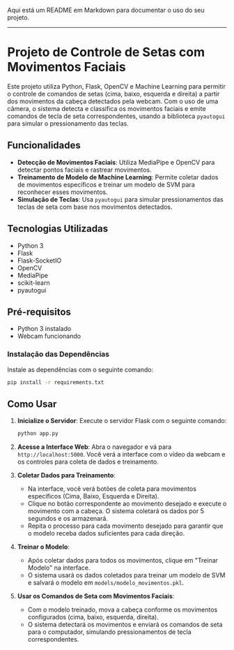 Aqui está um README em Markdown para documentar o uso do seu projeto.

---

# Projeto de Controle de Setas com Movimentos Faciais

Este projeto utiliza Python, Flask, OpenCV e Machine Learning para permitir o controle de comandos de setas (cima, baixo, esquerda e direita) a partir dos movimentos da cabeça detectados pela webcam. Com o uso de uma câmera, o sistema detecta e classifica os movimentos faciais e emite comandos de tecla de seta correspondentes, usando a biblioteca `pyautogui` para simular o pressionamento das teclas.

## Funcionalidades

- **Detecção de Movimentos Faciais**: Utiliza MediaPipe e OpenCV para detectar pontos faciais e rastrear movimentos.
- **Treinamento de Modelo de Machine Learning**: Permite coletar dados de movimentos específicos e treinar um modelo de SVM para reconhecer esses movimentos.
- **Simulação de Teclas**: Usa `pyautogui` para simular pressionamentos das teclas de seta com base nos movimentos detectados.

## Tecnologias Utilizadas

- Python 3
- Flask
- Flask-SocketIO
- OpenCV
- MediaPipe
- scikit-learn
- pyautogui

## Pré-requisitos

- Python 3 instalado
- Webcam funcionando

### Instalação das Dependências

Instale as dependências com o seguinte comando:

```bash
pip install -r requirements.txt
```

## Como Usar

1. **Inicialize o Servidor**: Execute o servidor Flask com o seguinte comando:

   ```bash
   python app.py
   ```

2. **Acesse a Interface Web**: Abra o navegador e vá para `http://localhost:5000`. Você verá a interface com o vídeo da webcam e os controles para coleta de dados e treinamento.

3. **Coletar Dados para Treinamento**:

   - Na interface, você verá botões de coleta para movimentos específicos (Cima, Baixo, Esquerda e Direita).
   - Clique no botão correspondente ao movimento desejado e execute o movimento com a cabeça. O sistema coletará os dados por 5 segundos e os armazenará.
   - Repita o processo para cada movimento desejado para garantir que o modelo receba dados suficientes para cada direção.

4. **Treinar o Modelo**:

   - Após coletar dados para todos os movimentos, clique em "Treinar Modelo" na interface.
   - O sistema usará os dados coletados para treinar um modelo de SVM e salvará o modelo em `models/modelo_movimentos.pkl`.

5. **Usar os Comandos de Seta com Movimentos Faciais**:

   - Com o modelo treinado, mova a cabeça conforme os movimentos configurados (cima, baixo, esquerda, direita).
   - O sistema detectará os movimentos e enviará os comandos de seta para o computador, simulando pressionamentos de tecla correspondentes.


